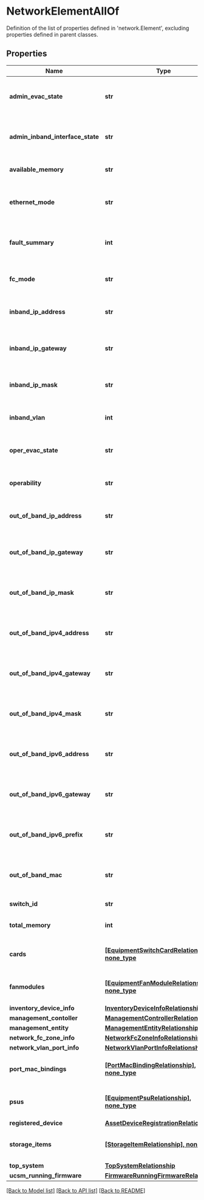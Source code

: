 # NetworkElementAllOf

Definition of the list of properties defined in 'network.Element', excluding properties defined in parent classes.
## Properties
Name | Type | Description | Notes
------------ | ------------- | ------------- | -------------
**admin_evac_state** | **str** | Administratively configured state of Fabric Evacuation feature, for this switch. | [optional] [readonly] 
**admin_inband_interface_state** | **str** | The administrative state of the network Element inband management interface. | [optional] [readonly] 
**available_memory** | **str** | Available memory (un-used) on this switch platform. | [optional] [readonly] 
**ethernet_mode** | **str** | The user configured Ethernet operational mode for this switch (End-Host or Switching). | [optional] [readonly] 
**fault_summary** | **int** | The fault summary of the network Element out-of-band management interface. | [optional] 
**fc_mode** | **str** | The user configured FC operational mode for this switch (End-Host or Switching). | [optional] [readonly] 
**inband_ip_address** | **str** | The IP address of the network Element inband management interface. | [optional] [readonly] 
**inband_ip_gateway** | **str** | The default gateway of the network Element inband management interface. | [optional] [readonly] 
**inband_ip_mask** | **str** | The network mask of the network Element inband management interface. | [optional] [readonly] 
**inband_vlan** | **int** | The VLAN ID of the network Element inband management interface. | [optional] [readonly] 
**oper_evac_state** | **str** | Operational state of the Fabric Evacuation feature, for this switch. | [optional] [readonly] 
**operability** | **str** | The switch&#39;s current overall operational/health state. | [optional] [readonly] 
**out_of_band_ip_address** | **str** | The IP address of the network Element out-of-band management interface. | [optional] [readonly] 
**out_of_band_ip_gateway** | **str** | The default gateway of the network Element out-of-band management interface. | [optional] [readonly] 
**out_of_band_ip_mask** | **str** | The network mask of the network Element out-of-band management interface. | [optional] [readonly] 
**out_of_band_ipv4_address** | **str** | The IPv4 address of the network Element out-of-band management interface. | [optional] [readonly] 
**out_of_band_ipv4_gateway** | **str** | The default IPv4 gateway of the network Element out-of-band management interface. | [optional] [readonly] 
**out_of_band_ipv4_mask** | **str** | The network mask of the network Element out-of-band management interface. | [optional] [readonly] 
**out_of_band_ipv6_address** | **str** | The IPv6 address of the network Element out-of-band management interface. | [optional] 
**out_of_band_ipv6_gateway** | **str** | The default IPv6 gateway of the network Element out-of-band management interface. | [optional] 
**out_of_band_ipv6_prefix** | **str** | The network mask of the network Element out-of-band management interface. | [optional] 
**out_of_band_mac** | **str** | The MAC address of the network Element out-of-band management interface. | [optional] [readonly] 
**switch_id** | **str** | The Switch Id of the network Element. | [optional] [readonly] 
**total_memory** | **int** | Total available memory on this switch platform. | [optional] [readonly] 
**cards** | [**[EquipmentSwitchCardRelationship], none_type**](EquipmentSwitchCardRelationship.md) | An array of relationships to equipmentSwitchCard resources. | [optional] [readonly] 
**fanmodules** | [**[EquipmentFanModuleRelationship], none_type**](EquipmentFanModuleRelationship.md) | An array of relationships to equipmentFanModule resources. | [optional] [readonly] 
**inventory_device_info** | [**InventoryDeviceInfoRelationship**](InventoryDeviceInfoRelationship.md) |  | [optional] 
**management_contoller** | [**ManagementControllerRelationship**](ManagementControllerRelationship.md) |  | [optional] 
**management_entity** | [**ManagementEntityRelationship**](ManagementEntityRelationship.md) |  | [optional] 
**network_fc_zone_info** | [**NetworkFcZoneInfoRelationship**](NetworkFcZoneInfoRelationship.md) |  | [optional] 
**network_vlan_port_info** | [**NetworkVlanPortInfoRelationship**](NetworkVlanPortInfoRelationship.md) |  | [optional] 
**port_mac_bindings** | [**[PortMacBindingRelationship], none_type**](PortMacBindingRelationship.md) | An array of relationships to portMacBinding resources. | [optional] 
**psus** | [**[EquipmentPsuRelationship], none_type**](EquipmentPsuRelationship.md) | An array of relationships to equipmentPsu resources. | [optional] [readonly] 
**registered_device** | [**AssetDeviceRegistrationRelationship**](AssetDeviceRegistrationRelationship.md) |  | [optional] 
**storage_items** | [**[StorageItemRelationship], none_type**](StorageItemRelationship.md) | An array of relationships to storageItem resources. | [optional] [readonly] 
**top_system** | [**TopSystemRelationship**](TopSystemRelationship.md) |  | [optional] 
**ucsm_running_firmware** | [**FirmwareRunningFirmwareRelationship**](FirmwareRunningFirmwareRelationship.md) |  | [optional] 

[[Back to Model list]](../README.md#documentation-for-models) [[Back to API list]](../README.md#documentation-for-api-endpoints) [[Back to README]](../README.md)


